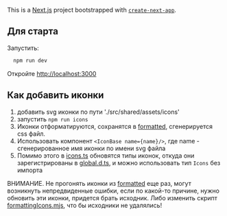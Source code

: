 This is a [Next.js](https://nextjs.org) project bootstrapped with [`create-next-app`](https://nextjs.org/docs/app/api-reference/cli/create-next-app).

## Для старта

Запустить:

```bash
  npm run dev
```

Откройте [http://localhost:3000](http://localhost:3000)

## Как добавить иконки

1. добавить svg иконки по пути './src/shared/assets/icons'
2. запустить `npm run icons`
3. Иконки отформатируются, сохранятся в [formatted](src/shared/assets/icons/formatted), сгенерируется css файл.
4. Использовать компонент `<IconBase name={name}/>`, где name - сгенерированное имя иконки по имени svg файла
5. Помимо этого в [icons.ts](src/shared/types/icons.ts) обновятся типы иконок, откуда они зарегистрированы в [global.d.ts](global.d.ts), и можно использовать тип `Icons` без импорта

ВНИМАНИЕ. Не прогонять иконки из [formatted](src/shared/assets/icons/formatted) еще раз, могут возникнуть непредвиденные ошибки, если по какой-то причине, нужно обновить эти иконки, придется брать исходник. Либо изменить скрипт [formattingIcons.mjs](scripts/formattingIcons.mjs), что бы исходники не удалялись!